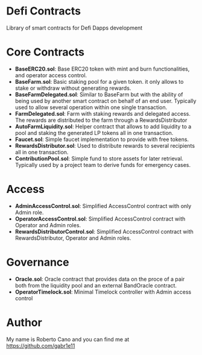 # Defi Contracts

Library of smart contracts for Defi Dapps development

# Core Contracts

-   **BaseERC20.sol**: Base ERC20 token with mint and burn functionalities, and operator access control.
-   **BaseFarm.sol**: Basic staking pool for a given token. it only allows to stake or withdraw without generating rewards.
-   **BaseFarmDelegated.sol**: Similar to BaseFarm but with the ability of being used by another smart contract on behalf of an end user. Typically used to allow several operation within one single transaction.
-   **FarmDelegated.sol**: Farm with staking rewards and delegated access. The rewards are distributed to the farm through a RewardsDistributor
-   **AutoFarmLiquidity.sol**: Helper contract that allows to add liquidity to a pool and staking the generated LP tokens all in one transaction.
-   **Faucet.sol**: Simple faucet implementation to provide with free tokens.
-   **RewardsDistributor.sol**: Used to distribute rewards to several recipients all in one transaction.
-   **ContributionPool.sol**: Simple fund to store assets for later retrieval. Typically used by a project team to derive funds for emergency cases.

# Access

-   **AdminAccessControl.sol**: Simplified AccessControl contract with only Admin role.
-   **OperatorAccessControl.sol**: Simplified AccessControl contract with Operator and Admin roles.
-   **RewardsDistributorControl.sol**: Simplified AccessControl contract with RewardsDistributor, Operator and Admin roles.

# Governance

-   **Oracle.sol**: Oracle contract that provides data on the proce of a pair both from the liquidity pool and an external BandOracle contract.
-   **OperatorTimelock.sol**: Minimal Timelock controller with Admin access control

# Author

My name is Roberto Cano and you can find me at https://github.com/gabr1e11
